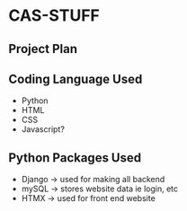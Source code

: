 # CAS-STUFF
## Project Plan 

## Coding Language Used
- Python
- HTML
- CSS
- Javascript?


## Python Packages Used
- Django -> used for making all backend
- mySQL -> stores website data ie login, etc
- HTMX -> used for front end website
